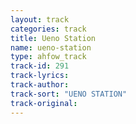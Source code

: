```yaml
---
layout: track
categories: track
title: Ueno Station
name: ueno-station
type: ahfow_track
track-id: 291
track-lyrics: 
track-author: 
track-sort: "UENO STATION"
track-original: 
---
```

